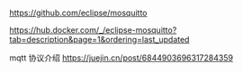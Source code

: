 https://github.com/eclipse/mosquitto

https://hub.docker.com/_/eclipse-mosquitto?tab=description&page=1&ordering=last_updated

mqtt 协议介绍
https://juejin.cn/post/6844903696317284359

